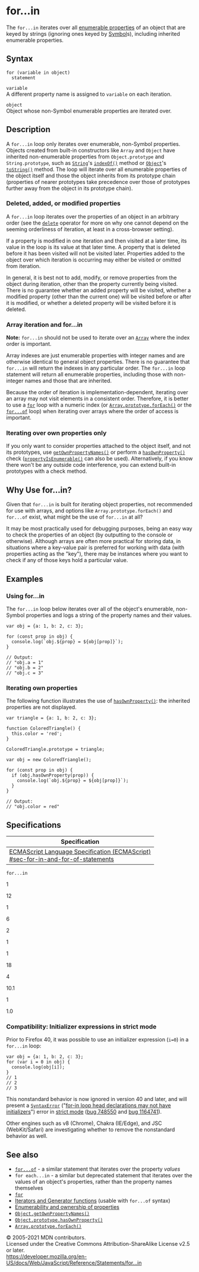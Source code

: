 # for...in

The `for...in` iterates over all [enumerable properties](https://developer.mozilla.org/en-US/docs/Web/JavaScript/Enumerability_and_ownership_of_properties) of an object that are keyed by strings (ignoring ones keyed by [Symbol](../global_objects/symbol)s), including inherited enumerable properties.

## Syntax

    for (variable in object)
      statement

`variable`  
A different property name is assigned to `variable` on each iteration.

`object`  
Object whose non-Symbol enumerable properties are iterated over.

## Description

A `for...in` loop only iterates over enumerable, non-Symbol properties. Objects created from built-in constructors like `Array` and `Object` have inherited non-enumerable properties from `Object.prototype` and `String.prototype`, such as [`String`](../global_objects/string)'s [`indexOf()`](../global_objects/string/indexof) method or [`Object`](../global_objects/object)'s [`toString()`](../global_objects/object/tostring) method. The loop will iterate over all enumerable properties of the object itself and those the object inherits from its prototype chain (properties of nearer prototypes take precedence over those of prototypes further away from the object in its prototype chain).

### Deleted, added, or modified properties

A `for...in` loop iterates over the properties of an object in an arbitrary order (see the [`delete`](../operators/delete) operator for more on why one cannot depend on the seeming orderliness of iteration, at least in a cross-browser setting).

If a property is modified in one iteration and then visited at a later time, its value in the loop is its value at that later time. A property that is deleted before it has been visited will not be visited later. Properties added to the object over which iteration is occurring may either be visited or omitted from iteration.

In general, it is best not to add, modify, or remove properties from the object during iteration, other than the property currently being visited. There is no guarantee whether an added property will be visited, whether a modified property (other than the current one) will be visited before or after it is modified, or whether a deleted property will be visited before it is deleted.

### Array iteration and for...in

**Note:** `for...in` should not be used to iterate over an [`Array`](../global_objects/array) where the index order is important.

Array indexes are just enumerable properties with integer names and are otherwise identical to general object properties. There is no guarantee that `for...in` will return the indexes in any particular order. The `for...in` loop statement will return all enumerable properties, including those with non-integer names and those that are inherited.

Because the order of iteration is implementation-dependent, iterating over an array may not visit elements in a consistent order. Therefore, it is better to use a [`for`](for) loop with a numeric index (or [`Array.prototype.forEach()`](../global_objects/array/foreach) or the [`for...of`](for...of) loop) when iterating over arrays where the order of access is important.

### Iterating over own properties only

If you only want to consider properties attached to the object itself, and not its prototypes, use [`getOwnPropertyNames()`](../global_objects/object/getownpropertynames) or perform a [`hasOwnProperty()`](../global_objects/object/hasownproperty) check ([`propertyIsEnumerable()`](../global_objects/object/propertyisenumerable) can also be used). Alternatively, if you know there won't be any outside code interference, you can extend built-in prototypes with a check method.

## Why Use for...in?

Given that `for...in` is built for iterating object properties, not recommended for use with arrays, and options like `Array.prototype.forEach()` and `for...of` exist, what might be the use of `for...in` at all?

It may be most practically used for debugging purposes, being an easy way to check the properties of an object (by outputting to the console or otherwise). Although arrays are often more practical for storing data, in situations where a key-value pair is preferred for working with data (with properties acting as the "key"), there may be instances where you want to check if any of those keys hold a particular value.

## Examples

### Using for...in

The `for...in` loop below iterates over all of the object's enumerable, non-Symbol properties and logs a string of the property names and their values.

    var obj = {a: 1, b: 2, c: 3};

    for (const prop in obj) {
      console.log(`obj.${prop} = ${obj[prop]}`);
    }

    // Output:
    // "obj.a = 1"
    // "obj.b = 2"
    // "obj.c = 3"

### Iterating own properties

The following function illustrates the use of [`hasOwnProperty()`](../global_objects/object/hasownproperty): the inherited properties are not displayed.

    var triangle = {a: 1, b: 2, c: 3};

    function ColoredTriangle() {
      this.color = 'red';
    }

    ColoredTriangle.prototype = triangle;

    var obj = new ColoredTriangle();

    for (const prop in obj) {
      if (obj.hasOwnProperty(prop)) {
        console.log(`obj.${prop} = ${obj[prop]}`);
      }
    }

    // Output:
    // "obj.color = red"

## Specifications

<table><thead><tr class="header"><th>Specification</th></tr></thead><tbody><tr class="odd"><td><a href="https://tc39.es/ecma262/#sec-for-in-and-for-of-statements">ECMAScript Language Specification (ECMAScript)<br />
<span class="small">#sec-for-in-and-for-of-statements</span></a></td></tr></tbody></table>

`for...in`

1

12

1

6

2

1

1

18

4

10.1

1

1.0

### Compatibility: Initializer expressions in strict mode

Prior to Firefox 40, it was possible to use an initializer expression (`i=0`) in a `for...in` loop:

    var obj = {a: 1, b: 2, c: 3};
    for (var i = 0 in obj) {
      console.log(obj[i]);
    }
    // 1
    // 2
    // 3

This nonstandard behavior is now ignored in version 40 and later, and will present a [`SyntaxError`](../global_objects/syntaxerror) ("[for-in loop head declarations may not have initializers](../errors/invalid_for-in_initializer)") error in [strict mode](../strict_mode) ([bug 748550](https://bugzilla.mozilla.org/show_bug.cgi?id=748550) and [bug 1164741](https://bugzilla.mozilla.org/show_bug.cgi?id=1164741)).

Other engines such as v8 (Chrome), Chakra (IE/Edge), and JSC (WebKit/Safari) are investigating whether to remove the nonstandard behavior as well.

## See also

-   [`for...of`](for...of) - a similar statement that iterates over the property _values_
-   <span class="page-not-created">`for each...in`</span> - a similar but deprecated statement that iterates over the values of an object's properties, rather than the property names themselves
-   [`for`](for)
-   [Iterators and Generator functions](https://developer.mozilla.org/en-US/docs/Web/JavaScript/Guide/Iterators_and_Generators) (usable with `for...of` syntax)
-   [Enumerability and ownership of properties](https://developer.mozilla.org/en-US/docs/Web/JavaScript/Enumerability_and_ownership_of_properties)
-   [`Object.getOwnPropertyNames()`](../global_objects/object/getownpropertynames)
-   [`Object.prototype.hasOwnProperty()`](../global_objects/object/hasownproperty)
-   [`Array.prototype.forEach()`](../global_objects/array/foreach)

© 2005-2021 MDN contributors.  
Licensed under the Creative Commons Attribution-ShareAlike License v2.5 or later.  
<a href="https://developer.mozilla.org/en-US/docs/Web/JavaScript/Reference/Statements/for...in" class="_attribution-link">https://developer.mozilla.org/en-US/docs/Web/JavaScript/Reference/Statements/for...in</a>

